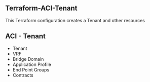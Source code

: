 ## Terraform-ACI-Tenant

This Terraform configuration creates a Tenant and other resources

## ACI - Tenant

* Tenant
* VRF
* Bridge Domain
* Application Profile
* End Point Groups
* Contracts
